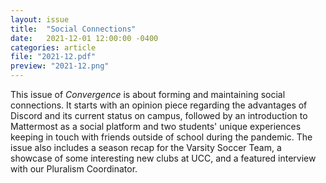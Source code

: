 ```yaml
---
layout: issue
title:  "Social Connections"
date:   2021-12-01 12:00:00 -0400
categories: article
file: "2021-12.pdf"
preview: "2021-12.png"
---
```


This issue of *Convergence* is about forming and maintaining social connections. It starts with an opinion piece regarding the advantages of Discord and its current status on campus, followed by an introduction to Mattermost as a social platform and two students' unique experiences keeping in touch with friends outside of school during the pandemic. The issue also includes a season recap for the Varsity Soccer Team, a showcase of some interesting new clubs at UCC, and a featured interview with our Pluralism Coordinator. 